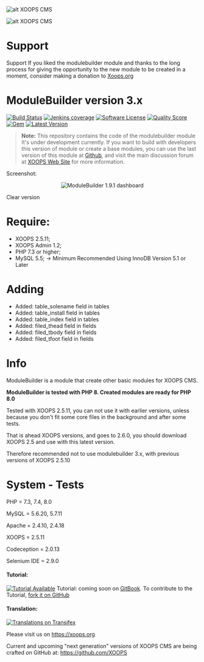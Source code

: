 ![alt XOOPS CMS](https://xoops.org/images/logoXoops4GithubRepository.png)

![alt XOOPS CMS](https://xoops.org/images/logoXoopsPhp81.png)

# Support

Support
If you liked the modulebuilder module and thanks to the long process for giving the opportunity to the new module to be created in a moment, consider making a donation to <a href="https://xoops.org/modules/xdonations/" target="_blank" title="Donate to Xoops">Xoops.org</a>

# ModuleBuilder version 3.x

[![Build Status](https://scrutinizer-ci.com/g/ggoffy/modulebuilder/badges/build.png?b=master)](https://travis-ci.org/ggoffy/modulebuilder)
[![Jenkins coverage](https://img.shields.io/jenkins/c/https/jenkins.qa.ubuntu.com/address-book-service-utopic-i386-ci.svg)](https://github.com/XoopsModules25x/modulebuilder)
[![Software License](https://img.shields.io/badge/license-GPL-brightgreen.svg?style=flat)](docs/license.txt)
[![Quality Score](https://img.shields.io/scrutinizer/g/ggoffy/modulebuilder.svg?style=flat)](https://scrutinizer-ci.com/g/ggoffy/modulebuilder)
[![Gem](https://img.shields.io/gem/dt/rails.svg)](XoopsModules25x/modulebuilder)
[![Latest Version](https://img.shields.io/github/release/XoopsModules25x/modulebuilder.svg?style=flat)](https://github.com/XoopsModules25x/modulebuilder/releases/latest)

> **Note:** This repository contains the code of the modulebuilder module
It's under development currently. If you want to build with developers this version of module or create a base modules, you can use the last version of this module at [Github](https://github.com/XoopsModules25x/modulebuilder), and visit the main discussion forum at [XOOPS Web Site](https://xoops.org/modules/newbb/viewtopic.php?topic_id=76746) for more information.

Screenshot:
<p align="center">
  <img src="https://c6.staticflickr.com/9/8500/29971619205_a397db1039_o.jpg" alt="ModuleBuilder 1.9.1 dashboard"/>
</p>

Clear version

# Require:
- XOOPS 2.5.11;
- XOOPS Admin 1.2;
- PHP 7.3 or higher;
- MySQL 5.5; -> Minimum Recommended Using InnoDB Version 5.1 or Later

# Adding
 - Added: table_solename field in tables
 - Added: table_install field in tables
 - Added: table_index field in tables
 - Added: filed_thead field in fields
 - Added: filed_tbody field in fields
 - Added: filed_tfoot field in fields

# Info
ModuleBuilder is a module that create other basic modules for XOOPS CMS.

**ModuleBuilder is tested with PHP 8. Created modules are ready for PHP 8.0**

Tested with XOOPS 2.5.11, you can not use it with earlier versions, unless because you don't fit some core files in the background and after some tests.

That is ahead XOOPS versions, and goes to 2.6.0, you should download XOOPS 2.5 and use with this latest version.

Therefore recommended not to use modulebuilder 3.x, with previous versions of XOOPS 2.5.10

# System - Tests 
PHP = 7.3, 7.4, 8.0

MySQL = 5.6.20, 5.7.11

Apache = 2.4.10, 2.4.18

XOOPS = 2.5.11

Codeception = 2.0.13

Selenium IDE = 2.9.0

#### Tutorial:
[![Tutorial Available](https://xoops.org/images/tutorial-available-blue.svg)](https://xoops.gitbook.io/modulebuilder-tutorial/) Tutorial: coming soon on [GitBook](https://xoops.gitbook.io/modulebuilder-tutorial/).
To contribute to the Tutorial, [fork it on GitHub](https://github.com/XoopsDocs/modulebuilder-tutorial)

#### Translation:
[![Translations on Transifex](https://xoops.org/images/translations-transifex-blue.svg)](https://www.transifex.com/xoops)

Please visit us on https://xoops.org

Current and upcoming "next generation" versions of XOOPS CMS are being crafted on GitHub at: https://github.com/XOOPS
